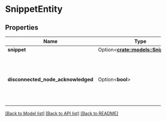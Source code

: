 # SnippetEntity

## Properties

Name | Type | Description | Notes
------------ | ------------- | ------------- | -------------
**snippet** | Option<[**crate::models::SnippetDto**](SnippetDTO.md)> |  | [optional]
**disconnected_node_acknowledged** | Option<**bool**> | Acknowledges that this node is disconnected to allow for mutable requests to proceed. | [optional]

[[Back to Model list]](../README.md#documentation-for-models) [[Back to API list]](../README.md#documentation-for-api-endpoints) [[Back to README]](../README.md)


